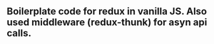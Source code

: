 ## Boilerplate code for redux in vanilla JS. Also used middleware (redux-thunk) for asyn api calls.
